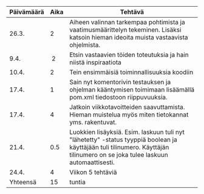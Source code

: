 Päivämäärä | Aika | Tehtävä 
-----------|------|--------
26.3. | 2 | Aiheen valinnan tarkempaa pohtimista ja vaatimusmäärittelyn tekeminen. Lisäksi katsoin hieman ideoita muista vastaavista ohjelmista. 
9.4. | 2| Etsin vastaavien töiden toteutuksia ja hain niistä inspiraatiota 
10.4.|2|Tein ensimmäisiä toiminnallisuuksia koodiin 
17.4. |1|Sain nyt komentorivin testauksen ja ohjelman kääntymisen toimimaan lisäämällä pom.xml tiedostoon riippuvuuksia. 
17.4.|4|Jatkoin viikkotavoitteiden saavuttamista. Hieman muistelua myös miten tietokannat yms. rakentuvat. 
21.4.|0.5|Luokkien lisäyksiä. Esim. laskuun tuli nyt "lähetetty" -status tyyppiä boolean ja käyttäjään tuli tilinumero. Käyttäjän tilinumero on se joka tulee laskuun automaattisesti. 
24.4.|4|Viikon 5 tehtäviä
Yhteensä|15|tuntia
